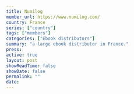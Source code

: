 ```yaml
---
title: Numilog
member_url: https://www.numilog.com/
country: France
series: ["country"] 
tags: ["members"]
categories: ["Ebook distributors"]
summary: "a large ebook distributor in France."
press:
active: true
layout: post
showReadTime: false
showDate: false
permalink: ""
date: 
---
```

